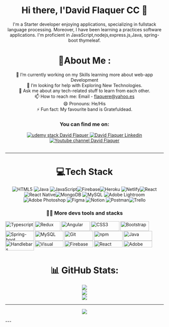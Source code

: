 <div align="center">

 # Hi there, I'David Flaquer CC 👋 
 
I'm a Starter developer enjoying applications, specializing in fullstack language processing. Moreover, I have been learning a practices software applications. I'm proficient in JavaScript,nodejs,express.js,Java, spring-boot thymeleaf.

# 💫About Me :
 🌱 I’m currently working on my Skills learning more about web-app Development\
 🤔 I’m looking for help with Exploring New Technologies.\
 💬 Ask me about any tech-related stuff to learn from each other.\
 📫 How to reach me: Email - flaquere@yahoo.es\
 😄 Pronouns: He/His\
 ⚡ Fun fact: My favourite band is Gratefuldead.
 
  ### You can find me on:

<div align="center">
<a href="https://www.udemy.com/user/davidflaquer/">
    <img alt="udemy stack David Flaquer" src="https://img.shields.io/badge/Udemy-academy-blue">
</a>
<a href="https://www.linkedin.com/in/amine-elhattami-73841947/">
    <img alt="David Flaquer Linkedin" src="https://img.shields.io/badge/LinkedIn-0077B5?style=for-the-badge&logo=linkedin&logoColor=white">
</a>

<a href="https://www.youtube.com/channel/UCkvuhbZo0gXZ3m-g8W5QkUQ">
    <img alt="Youtube channel David Flaquer" src="https://img.shields.io/badge/YouTube-FF0000?style=for-the-badge&logo=youtube&logoColor=white">
</a>
</div>
  <br>

---
# 💻Tech Stack
![HTML5](https://img.shields.io/badge/html5-%23E34F26.svg?style=for-the-badge&logo=html5&logoColor=white) ![Java](https://img.shields.io/badge/java-%23ED8B00.svg?style=for-the-badge&logo=java&logoColor=white) ![JavaScript](https://img.shields.io/badge/javascript-%23323330.svg?style=for-the-badge&logo=javascript&logoColor=%23F7DF1E)![Firebase](https://img.shields.io/badge/firebase-%23039BE5.svg?style=for-the-badge&logo=firebase)![Heroku](https://img.shields.io/badge/heroku-%23430098.svg?style=for-the-badge&logo=heroku&logoColor=white) ![Netlify](https://img.shields.io/badge/netlify-%23000000.svg?style=for-the-badge&logo=netlify&logoColor=#00C7B7)![React](https://img.shields.io/badge/react-%2320232a.svg?style=for-the-badge&logo=react&logoColor=%2361DAFB) ![React Native](https://img.shields.io/badge/react_native-%2320232a.svg?style=for-the-badge&logo=react&logoColor=%2361DAFB)![MongoDB](https://img.shields.io/badge/MongoDB-%234ea94b.svg?style=for-the-badge&logo=mongodb&logoColor=white) ![MySQL](https://img.shields.io/badge/mysql-%2300f.svg?style=for-the-badge&logo=mysql&logoColor=white) ![Adobe Lightroom](https://img.shields.io/badge/Adobe%20Lightroom-31A8FF.svg?style=for-the-badge&logo=Adobe%20Lightroom&logoColor=white) ![Adobe Photoshop](https://img.shields.io/badge/adobephotoshop-%2331A8FF.svg?style=for-the-badge&logo=adobephotoshop&logoColor=white) ![Figma](https://img.shields.io/badge/figma-%23F24E1E.svg?style=for-the-badge&logo=figma&logoColor=white) ![Notion](https://img.shields.io/badge/Notion-%23000000.svg?style=for-the-badge&logo=notion&logoColor=white) ![Postman](https://img.shields.io/badge/Postman-FF6C37?style=for-the-badge&logo=postman&logoColor=white)![Trello](https://img.shields.io/badge/Trello-%23026AA7.svg?style=for-the-badge&logo=Trello&logoColor=white)

<!-- BLOG-POST-LIST:START -->

### 👩‍💻 More devs tools and stacks
<div align="left">
<img align="left"src="https://github.com/get-icon/geticon/raw/master/icons/typescript-icon.svg" alt="Typescript" width="91px" height="31px">
<img align="left"src="https://github.com/get-icon/geticon/raw/master/icons/redux.svg" alt="Redux" width="81px" height="31px">
<img align="left"src="https://github.com/get-icon/geticon/raw/master/icons/angular-icon.svg" alt="Angular" width="91px" height="31px">
<img align="left"src="https://github.com/get-icon/geticon/raw/master/icons/css-3.svg" alt="CSS3" width="91px" height="31px">
<img align="left"src="https://github.com/get-icon/geticon/raw/master/icons/bootstrap.svg" alt="Bootstrap" width="91px" height="31px">
<img align="left"src="https://cdn-images-1.medium.com/fit/c/300/300/1*P8CfLG3rsh4OTHXE8qaITg.png" alt="Spring-boot" width="91px" height="31px">
<img src="https://img2.freepng.es/20180426/kbw/kisspng-computer-icons-java-%E5%92%96%E5%95%A1%E6%B5%B7%E6%8A%A5%E5%9B%BE%E7%89%87%E7%B4%A0%E6%9D%90-5ae2595f709d26.2774016315247834554613.jpg" alt="Java" width="91px" height="31px"></a>
<img align="left"src="https://github.com/get-icon/geticon/raw/master/icons/mysql.svg" alt="MySQL" width="91px" height="31px">
<img align="left"src="https://github.com/get-icon/geticon/raw/master/icons/git-icon.svg" alt="Git" width="91px" height="31px">
<img align="left"src="https://github.com/get-icon/geticon/raw/master/icons/npm.svg" alt="npm" width="91px" height="31px">
<img align="left"src="https://github.com/get-icon/geticon/raw/master/icons/handlebars.svg" alt="Handlebars" width="91px" height="31px">
<img align="left"src="https://github.com/get-icon/geticon/raw/master/icons/visual-studio-code.svg" alt="Visual Studio Code" width="91px" height="21px">
<img align="left"src="https://github.com/get-icon/geticon/raw/master/icons/firebase.svg" alt="Firebase" width="91px" height="21px">
<img align="left"src="https://github.com/get-icon/geticon/raw/master/icons/react.svg" alt="React Native" width="91px" height="21px">
<img align="left"src="https://github.com/get-icon/geticon/raw/master/icons/adobe-photoshop.svg" alt="Adobe Photoshop" width="91px" height="21px">
</div>
<br>
<br>
<div align="center">

# 📊 GitHub Stats:
![](https://github-readme-stats.vercel.app/api?username=Dfcc&theme=dark&hide_border=false&include_all_commits=false&count_private=false)<br/>
![](https://github-readme-streak-stats.herokuapp.com/?user=Dfcc&theme=dark&hide_border=false)<br/>
![](https://github-readme-stats.vercel.app/api/top-langs/?username=Dfcc&theme=dark&hide_border=false&include_all_commits=false&count_private=false&layout=compact)

---
[![](https://visitcount.itsvg.in/api?id=Dfcc&icon=0&color=0)](https://visitcount.itsvg.in)
</div>
</div>
---